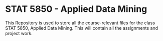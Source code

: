 # STAT 5850 - Applied Data Mining
This Repository is used to store all the course-relevant files for the class STAT 5850, Applied Data Mining. 
This will contain all the assignments and project work.
